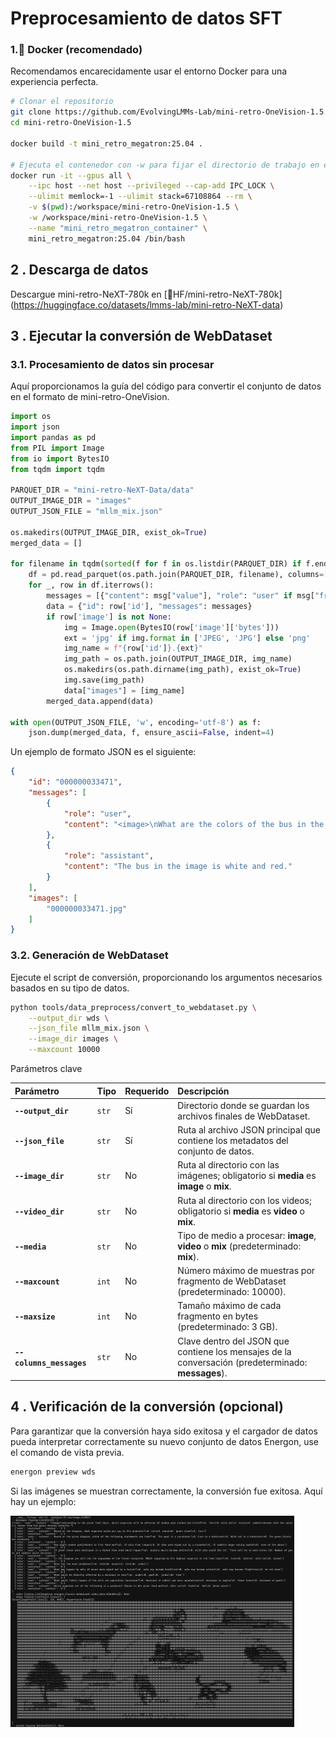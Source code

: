﻿# Preprocesamiento de datos SFT

### 1.🐳 Docker (recomendado)

Recomendamos encarecidamente usar el entorno Docker para una experiencia perfecta.
```bash
# Clonar el repositorio
git clone https://github.com/EvolvingLMMs-Lab/mini-retro-OneVision-1.5.git
cd mini-retro-OneVision-1.5

docker build -t mini_retro_megatron:25.04 .

# Ejecuta el contenedor con -w para fijar el directorio de trabajo en el volumen montado
docker run -it --gpus all \
    --ipc host --net host --privileged --cap-add IPC_LOCK \
    --ulimit memlock=-1 --ulimit stack=67108864 --rm \
    -v $(pwd):/workspace/mini-retro-OneVision-1.5 \
    -w /workspace/mini-retro-OneVision-1.5 \
    --name "mini_retro_megatron_container" \
    mini_retro_megatron:25.04 /bin/bash
```
## 2 \. Descarga de datos

Descargue mini-retro-NeXT-780k en [🤗HF/mini-retro-NeXT-780k] (https://huggingface.co/datasets/lmms-lab/mini-retro-NeXT-data)

## 3 \. Ejecutar la conversión de WebDataset

### 3.1. Procesamiento de datos sin procesar
Aquí proporcionamos la guía del código para convertir el conjunto de datos en el formato de mini-retro-OneVision.
```python
import os
import json
import pandas as pd
from PIL import Image
from io import BytesIO
from tqdm import tqdm

PARQUET_DIR = "mini-retro-NeXT-Data/data"
OUTPUT_IMAGE_DIR = "images"
OUTPUT_JSON_FILE = "mllm_mix.json"

os.makedirs(OUTPUT_IMAGE_DIR, exist_ok=True)
merged_data = []

for filename in tqdm(sorted(f for f in os.listdir(PARQUET_DIR) if f.endswith('.parquet'))):
    df = pd.read_parquet(os.path.join(PARQUET_DIR, filename), columns=['id', 'conversations', 'image'])
    for _, row in df.iterrows():
        messages = [{"content": msg["value"], "role": "user" if msg["from"]=="human" else "assistant"} for msg in row['conversations'].tolist()]
        data = {"id": row['id'], "messages": messages}
        if row['image'] is not None:
            img = Image.open(BytesIO(row['image']['bytes']))
            ext = 'jpg' if img.format in ['JPEG', 'JPG'] else 'png'
            img_name = f"{row['id']}.{ext}"
            img_path = os.path.join(OUTPUT_IMAGE_DIR, img_name)
            os.makedirs(os.path.dirname(img_path), exist_ok=True)
            img.save(img_path)
            data["images"] = [img_name]
        merged_data.append(data)

with open(OUTPUT_JSON_FILE, 'w', encoding='utf-8') as f:
    json.dump(merged_data, f, ensure_ascii=False, indent=4)

```
Un ejemplo de formato JSON es el siguiente:
```json
{
    "id": "000000033471",
    "messages": [
        {
            "role": "user",
            "content": "<image>\nWhat are the colors of the bus in the image?\nAnswer the question with GPT-T-COCO format."
        },
        {
            "role": "assistant",
            "content": "The bus in the image is white and red."
        }
    ],
    "images": [
        "000000033471.jpg"
    ]
}
```


### 3.2. Generación de WebDataset

Ejecute el script de conversión, proporcionando los argumentos necesarios basados ​​en su tipo de datos.
```bash
python tools/data_preprocess/convert_to_webdataset.py \
    --output_dir wds \
    --json_file mllm_mix.json \
    --image_dir images \
    --maxcount 10000
```
Parámetros clave

| Parámetro | Tipo | Requerido | Descripción |
| :--- | :--- | :--- | :--- |
| **`--output_dir`** | `str` | Sí | Directorio donde se guardan los archivos finales de WebDataset. |
| **`--json_file`** | `str` | Sí | Ruta al archivo JSON principal que contiene los metadatos del conjunto de datos. |
| **`--image_dir`** | `str` | No | Ruta al directorio con las imágenes; obligatorio si **media** es **image** o **mix**. |
| **`--video_dir`** | `str` | No | Ruta al directorio con los videos; obligatorio si **media** es **video** o **mix**. |
| **`--media`** | `str` | No | Tipo de medio a procesar: **image**, **video** o **mix** (predeterminado: **mix**). |
| **`--maxcount`** | `int` | No | Número máximo de muestras por fragmento de WebDataset (predeterminado: 10000). |
| **`--maxsize`** | `int` | No | Tamaño máximo de cada fragmento en bytes (predeterminado: 3 GB). |
| **`--columns_messages`** | `str` | No | Clave dentro del JSON que contiene los mensajes de la conversación (predeterminado: **messages**). |

## 4 \. Verificación de la conversión (opcional)
Para garantizar que la conversión haya sido exitosa y el cargador de datos pueda interpretar correctamente su nuevo conjunto de datos Energon, use el comando de vista previa.
```bash
energon preview wds
```
Si las imágenes se muestran correctamente, la conversión fue exitosa.
Aquí hay un ejemplo:

<img src="../asset/wds_verification.png" style="max-width: 90%; altura: auto;">

